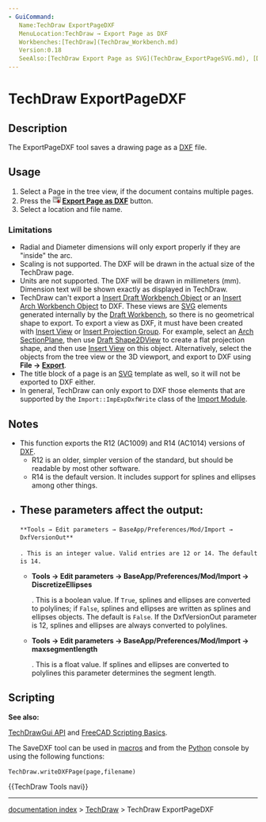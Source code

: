 ```yaml
---
- GuiCommand:
   Name:TechDraw ExportPageDXF
   MenuLocation:TechDraw → Export Page as DXF
   Workbenches:[TechDraw](TechDraw_Workbench.md)
   Version:0.18
   SeeAlso:[TechDraw Export Page as SVG](TechDraw_ExportPageSVG.md), [Draft DXF](Draft_DXF.md)
---
```


# TechDraw ExportPageDXF

## Description

The ExportPageDXF tool saves a drawing page as a [DXF](DXF.md) file.

## Usage

1.  Select a Page in the tree view, if the document contains multiple pages.
2.  Press the **<img src="images/TechDraw_ExportPageDXF.svg" width=16px> [Export Page as DXF](TechDraw_ExportPageDXF.md)** button.
3.  Select a location and file name.

### Limitations

-   Radial and Diameter dimensions will only export properly if they are \"inside\" the arc.
-   Scaling is not supported. The DXF will be drawn in the actual size of the TechDraw page.
-   Units are not supported. The DXF will be drawn in millimeters (mm). Dimension text will be shown exactly as displayed in TechDraw.
-   TechDraw can\'t export a [Insert Draft Workbench Object](TechDraw_DraftView.md) or an [Insert Arch Workbench Object](TechDraw_ArchView.md) to DXF. These views are [SVG](SVG.md) elements generated internally by the [Draft Workbench](Draft_Workbench.md), so there is no geometrical shape to export. To export a view as DXF, it must have been created with [Insert View](TechDraw_View.md) or [Insert Projection Group](TechDraw_ProjectionGroup.md). For example, select an [Arch SectionPlane](Arch_SectionPlane.md), then use [Draft Shape2DView](Draft_Shape2DView.md) to create a flat projection shape, and then use [Insert View](TechDraw_View.md) on this object. Alternatively, select the objects from the tree view or the 3D viewport, and export to DXF using **File → [Export](Std_Export.md)**.
-   The title block of a page is an [SVG](SVG.md) template as well, so it will not be exported to DXF either.
-   In general, TechDraw can only export to DXF those elements that are supported by the `Import::ImpExpDxfWrite` class of the [Import Module](Import_Module.md).

## Notes

-   This function exports the R12 (AC1009) and R14 (AC1014) versions of [DXF](DXF.md).
    -   R12 is an older, simpler version of the standard, but should be readable by most other software.
    -   R14 is the default version. It includes support for splines and ellipses among other things.
-   These parameters affect the output:
    -   
        **Tools → Edit parameters → BaseApp/Preferences/Mod/Import → DxfVersionOut**
        
        . This is an integer value. Valid entries are 12 or 14. The default is 14.

    -   
        **Tools → Edit parameters → BaseApp/Preferences/Mod/Import → DiscretizeEllipses**
        
        . This is a boolean value. If `True`, splines and ellipses are converted to polylines; if `False`, splines and ellipses are written as splines and ellipses objects. The default is `False`. If the DxfVersionOut parameter is 12, splines and ellipses are always converted to polylines.

    -   
        **Tools → Edit parameters → BaseApp/Preferences/Mod/Import → maxsegmentlength**
        
        . This is a float value. If splines and ellipses are converted to polylines this parameter determines the segment length.

## Scripting


**See also:**

[TechDrawGui API](TechDrawGui_API.md) and [FreeCAD Scripting Basics](FreeCAD_Scripting_Basics.md).

The SaveDXF tool can be used in [macros](Macros.md) and from the [Python](Python.md) console by using the following functions:

 
```python
TechDraw.writeDXFPage(page,filename)
```




 {{TechDraw Tools navi}}

---
[documentation index](../README.md) > [TechDraw](TechDraw_Workbench.md) > TechDraw ExportPageDXF
